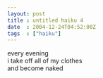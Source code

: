 ```yaml
---
layout: post
title : untitled haiku 4
date  : 2004-12-24T04:52:00Z
tags  : ["haiku"]
---
```

every evening  
i take off all of my clothes  
and become naked
